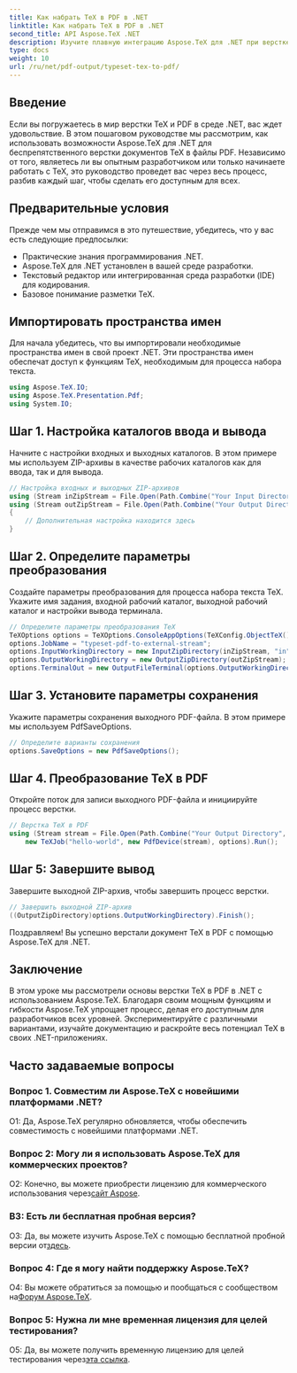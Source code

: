 ```yaml
---
title: Как набрать TeX в PDF в .NET
linktitle: Как набрать TeX в PDF в .NET
second_title: API Aspose.TeX .NET
description: Изучите плавную интеграцию Aspose.TeX для .NET при верстке TeX в PDF. Погрузитесь в это подробное руководство и улучшите свои навыки разработки .NET.
type: docs
weight: 10
url: /ru/net/pdf-output/typeset-tex-to-pdf/
---
```

## Введение

Если вы погружаетесь в мир верстки TeX и PDF в среде .NET, вас ждет удовольствие. В этом пошаговом руководстве мы рассмотрим, как использовать возможности Aspose.TeX для .NET для беспрепятственного верстки документов TeX в файлы PDF. Независимо от того, являетесь ли вы опытным разработчиком или только начинаете работать с TeX, это руководство проведет вас через весь процесс, разбив каждый шаг, чтобы сделать его доступным для всех.

## Предварительные условия

Прежде чем мы отправимся в это путешествие, убедитесь, что у вас есть следующие предпосылки:

- Практические знания программирования .NET.
- Aspose.TeX для .NET установлен в вашей среде разработки.
- Текстовый редактор или интегрированная среда разработки (IDE) для кодирования.
- Базовое понимание разметки TeX.

## Импортировать пространства имен

Для начала убедитесь, что вы импортировали необходимые пространства имен в свой проект .NET. Эти пространства имен обеспечат доступ к функциям TeX, необходимым для процесса набора текста.

```csharp
using Aspose.TeX.IO;
using Aspose.TeX.Presentation.Pdf;
using System.IO;
```

## Шаг 1. Настройка каталогов ввода и вывода

Начните с настройки входных и выходных каталогов. В этом примере мы используем ZIP-архивы в качестве рабочих каталогов как для ввода, так и для вывода.

```csharp
// Настройка входных и выходных ZIP-архивов
using (Stream inZipStream = File.Open(Path.Combine("Your Input Directory", "zip-in.zip"), FileMode.Open))
using (Stream outZipStream = File.Open(Path.Combine("Your Output Directory", "typeset-pdf-to-external-stream.zip"), FileMode.Create))
{
    // Дополнительная настройка находится здесь
}
```

## Шаг 2. Определите параметры преобразования

Создайте параметры преобразования для процесса набора текста TeX. Укажите имя задания, входной рабочий каталог, выходной рабочий каталог и настройки вывода терминала.

```csharp
// Определите параметры преобразования TeX
TeXOptions options = TeXOptions.ConsoleAppOptions(TeXConfig.ObjectTeX());
options.JobName = "typeset-pdf-to-external-stream";
options.InputWorkingDirectory = new InputZipDirectory(inZipStream, "in");
options.OutputWorkingDirectory = new OutputZipDirectory(outZipStream);
options.TerminalOut = new OutputFileTerminal(options.OutputWorkingDirectory);
```

## Шаг 3. Установите параметры сохранения

Укажите параметры сохранения выходного PDF-файла. В этом примере мы используем PdfSaveOptions.

```csharp
// Определите варианты сохранения
options.SaveOptions = new PdfSaveOptions();
```

## Шаг 4. Преобразование TeX в PDF

Откройте поток для записи выходного PDF-файла и инициируйте процесс верстки.

```csharp
// Верстка TeX в PDF
using (Stream stream = File.Open(Path.Combine("Your Output Directory", "file-name.pdf"), FileMode.Create))
    new TeXJob("hello-world", new PdfDevice(stream), options).Run();
```

## Шаг 5: Завершите вывод

Завершите выходной ZIP-архив, чтобы завершить процесс верстки.

```csharp
// Завершить выходной ZIP-архив
((OutputZipDirectory)options.OutputWorkingDirectory).Finish();
```

Поздравляем! Вы успешно верстали документ TeX в PDF с помощью Aspose.TeX для .NET.

## Заключение

В этом уроке мы рассмотрели основы верстки TeX в PDF в .NET с использованием Aspose.TeX. Благодаря своим мощным функциям и гибкости Aspose.TeX упрощает процесс, делая его доступным для разработчиков всех уровней. Экспериментируйте с различными вариантами, изучайте документацию и раскройте весь потенциал TeX в своих .NET-приложениях.

## Часто задаваемые вопросы

### Вопрос 1. Совместим ли Aspose.TeX с новейшими платформами .NET?

О1: Да, Aspose.TeX регулярно обновляется, чтобы обеспечить совместимость с новейшими платформами .NET.

### Вопрос 2: Могу ли я использовать Aspose.TeX для коммерческих проектов?

 О2: Конечно, вы можете приобрести лицензию для коммерческого использования через[сайт Aspose](https://purchase.aspose.com/buy).

### В3: Есть ли бесплатная пробная версия?

 О3: Да, вы можете изучить Aspose.TeX с помощью бесплатной пробной версии от[здесь](https://releases.aspose.com/).

### Вопрос 4: Где я могу найти поддержку Aspose.TeX?

 О4: Вы можете обратиться за помощью и пообщаться с сообществом на[Форум Aspose.TeX](https://forum.aspose.com/c/tex/47).

### Вопрос 5: Нужна ли мне временная лицензия для целей тестирования?

 О5: Да, вы можете получить временную лицензию для целей тестирования через[эта ссылка](https://purchase.aspose.com/temporary-license/).